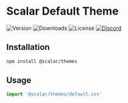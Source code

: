 # Scalar Default Theme

![Version](https://img.shields.io/npm/v/%40scalar/default-theme)
![Downloads](https://img.shields.io/npm/dm/%40scalar/default-theme)
![License](https://img.shields.io/npm/l/%40scalar%2Fdefault-theme)
[![Discord](https://img.shields.io/discord/1135330207960678410?style=flat&color=5865F2)](https://discord.gg/mw6FQRPh)

## Installation

```bash
npm install @scalar/themes
```

## Usage

```js
import '@scalar/themes/default.css'
```
